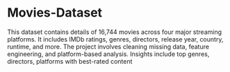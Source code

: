 # Movies-Dataset
This dataset contains details of 16,744 movies across four major streaming platforms. It includes IMDb ratings, genres, directors, release year, country, runtime, and more. The project involves cleaning missing data, feature engineering, and platform-based analysis. Insights include top genres, directors, platforms with best-rated content
